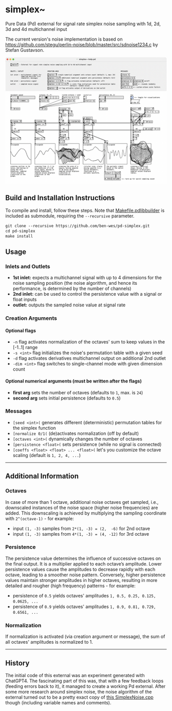 # simplex~
Pure Data (Pd) external for signal rate simplex noise sampling with 1d, 2d, 3d and 4d multichannel input

The current version's noise implementation is based on https://github.com/stegu/perlin-noise/blob/master/src/sdnoise1234.c by Stefan Gustavson.

![simplex~-help.pd screenshot](simplex%7E-help.pd.png)

## Build and Installation Instructions
To compile and install, follow these steps. Note that [Makefile.pdlibbuilder](https://github.com/pure-data/pd-lib-builder/) is included as submodule, requiring the `--recursive` parameter.
~~~
git clone --recursive https://github.com/ben-wes/pd-simplex.git
cd pd-simplex
make install
~~~

## Usage
### Inlets and Outlets
* **1st inlet:** expects a multichannel signal with up to 4 dimensions for the noise sampling position (the noise algorithm, and hence its performance, is determined by the number of channels)
* **2nd inlet:** can be used to control the persistence value with a signal or float inputs
* **outlet:** outputs the sampled noise value at signal rate

### Creation Arguments
#### Optional flags
* `-n` flag activates normalization of the octaves' sum to keep values in the [-1..1] range
* `-s <int>` flag initializes the noise's permutation table with a given seed
* `-d` flag activates derivatives multichannel output on additional 2nd outlet
* `-dim <int>` flag switches to single-channel mode with given dimension count

#### Optional numerical arguments (must be written after the flags)
* **first arg** sets the number of octaves (defaults to `1`, max. is `24`)
* **second arg** sets initial persistence (defaults to `0.5`) 

### Messages
* `[seed <int>(` generates different (deterministic) permutation tables for the simplex function
* `[normalize 0/1(` (de)activates normalization (off by default)
* `[octaves <int>(` dynamically changes the number of octaves
* `[persistence <float>(` sets persistence (while no signal is connected)
* `[coeffs <float> <float> ... <float>(` let's you customize the octave scaling (default is `1, 2, 4, ...`) 

---

## Additional Information
### Octaves
In case of more than 1 octave, additional noise octaves get sampled, i.e., downscaled instances of the noise space (higher noise frequencies) are added. This downscaling is achieved by multiplying the sampling coordinate with `2^(octave-1)` - for example:
* input `(1, -3)` samples from `2*(1, -3) = (2,  -6)` for 2nd octave
* input `(1, -3)` samples from `4*(1, -3) = (4, -12)` for 3rd octave

### Persistence
The persistence value determines the influence of successive octaves on the final output. It is a multiplier applied to each octave’s amplitude. Lower persistence values cause the amplitudes to decrease rapidly with each octave, leading to a smoother noise pattern. Conversely, higher persistence values maintain stronger amplitudes in higher octaves, resulting in more detailed and rougher (high frequency) patterns - for example:
* persistence of `0.5` yields octaves' amplitudes `1, 0.5, 0.25, 0.125, 0.0625, ...`
* persistence of `0.9` yields octaves' amplitudes `1, 0.9, 0.81, 0.729, 0.6561, ...`

### Normalization
If normalization is activated (via creation argument or message), the sum of all octaves' amplitudes is normalized to 1.

---

## History

The initial code of this external was an experiment generated with ChatGPT4. The fascinating part of this was, that with a few feedback loops (feeding errors back to it), it managed to create a working Pd external. After some more research around simplex noise, the noise algorithm of the external turned out to be a pretty exact copy of [this SimplexNoise.cpp](https://github.com/SRombauts/SimplexNoise/blob/master/src/SimplexNoise.cpp) though (including variable names and comments).
